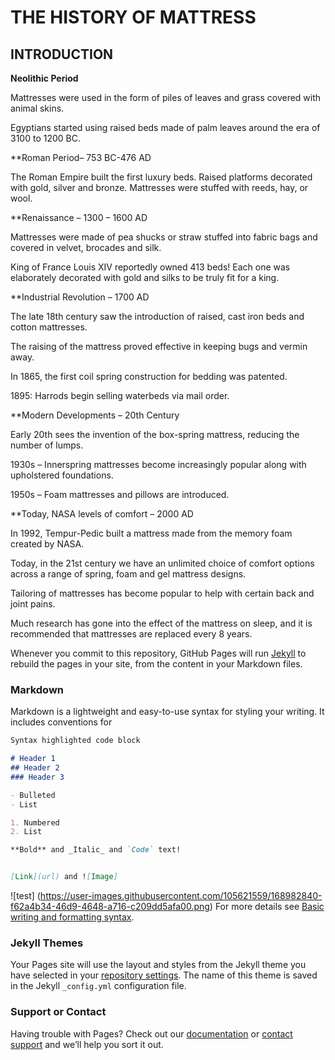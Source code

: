 # THE HISTORY OF MATTRESS

## INTRODUCTION
**Neolithic Period**

Mattresses were used in the form of piles of leaves and grass covered with animal skins.

Egyptians started using raised beds made of palm leaves around the era of 3100 to 1200 BC.

**Roman Period– 753 BC-476 AD

The Roman Empire built the first luxury beds. Raised platforms decorated with gold, silver and bronze. Mattresses were stuffed with reeds, hay, or wool.

**Renaissance – 1300 – 1600 AD

Mattresses were made of pea shucks or straw stuffed into fabric bags and covered in velvet, brocades and silk.

King of France Louis XIV reportedly owned 413 beds! Each one was elaborately decorated with gold and silks to be truly fit for a king.

**Industrial Revolution – 1700 AD

The late 18th century saw the introduction of raised, cast iron beds and cotton mattresses.

The raising of the mattress proved effective in keeping bugs and vermin away.

In 1865, the first coil spring construction for bedding was patented.

1895: Harrods begin selling waterbeds via mail order.

**Modern Developments – 20th Century

Early 20th sees the invention of the box-spring mattress, reducing the number of lumps.

1930s – Innerspring mattresses become increasingly popular along with upholstered foundations.

1950s – Foam mattresses and pillows are introduced.

**Today, NASA levels of comfort – 2000 AD

In 1992, Tempur-Pedic built a mattress made from the memory foam created by NASA.

Today, in the 21st century we have an unlimited choice of comfort options across a range of spring, foam and gel mattress designs.

Tailoring of mattresses has become popular to help with certain back and joint pains.

Much research has gone into the effect of the mattress on sleep, and it is recommended that mattresses are replaced every 8 years.

Whenever you commit to this repository, GitHub Pages will run [Jekyll](https://jekyllrb.com/) to rebuild the pages in your site, from the content in your Markdown files.

### Markdown

Markdown is a lightweight and easy-to-use syntax for styling your writing. It includes conventions for

```markdown
Syntax highlighted code block

# Header 1
## Header 2
### Header 3

- Bulleted
- List

1. Numbered
2. List

**Bold** and _Italic_ and `Code` text!


[Link](url) and ![Image]


```
![test] (https://user-images.githubusercontent.com/105621559/168982840-f62a4b34-46d9-4648-a716-c209dd5afa00.png)
For more details see [Basic writing and formatting syntax](https://docs.github.com/en/github/writing-on-github/getting-started-with-writing-and-formatting-on-github/basic-writing-and-formatting-syntax).

### Jekyll Themes

Your Pages site will use the layout and styles from the Jekyll theme you have selected in your [repository settings](https://github.com/harisazlinshah/haris.github.io/settings/pages). The name of this theme is saved in the Jekyll `_config.yml` configuration file.

### Support or Contact

Having trouble with Pages? Check out our [documentation](https://docs.github.com/categories/github-pages-basics/) or [contact support](https://support.github.com/contact) and we’ll help you sort it out.
